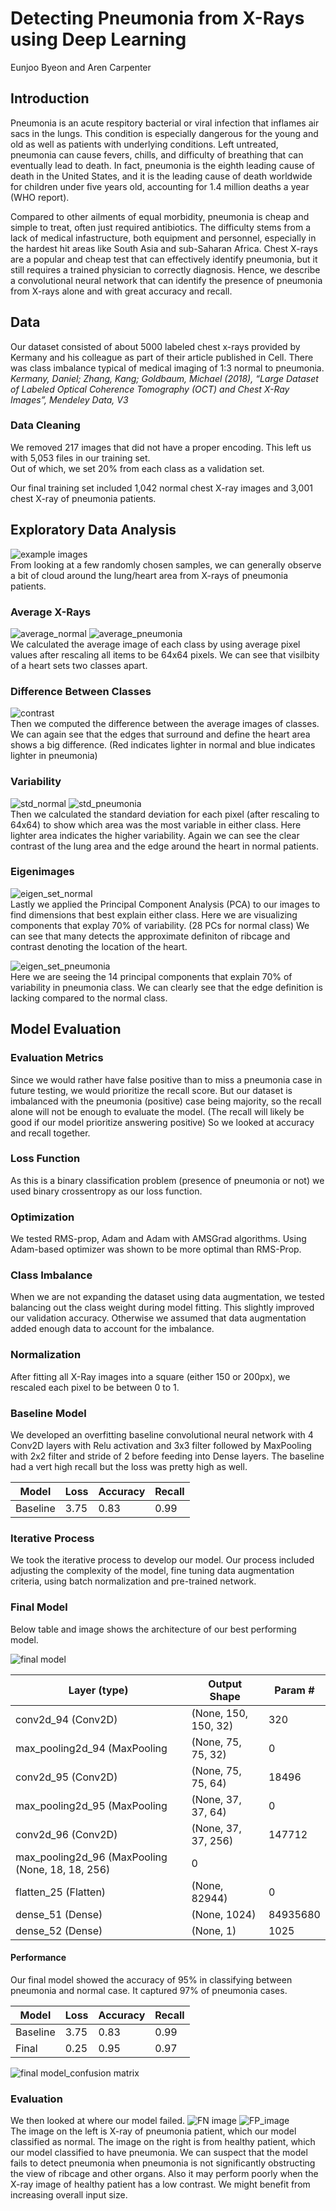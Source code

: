 # Detecting Pneumonia from X-Rays using Deep Learning
Eunjoo Byeon and Aren Carpenter

## Introduction
Pneumonia is an acute respitory bacterial or viral infection that inflames air sacs in the lungs. This condition is especially dangerous for the young and old as well as patients with underlying conditions. Left untreated, pneumonia can cause fevers, chills, and difficulty of breathing that can eventually lead to death. In fact, pneumonia is the eighth leading cause of death in the United States, and it is the leading cause of death worldwide for children under five years old, accounting for 1.4 million deaths a year (WHO report).

Compared to other ailments of equal morbidity, pneumonia is cheap and simple to treat, often just required antibiotics. The difficulty stems from a lack of medical infastructure, both equipment and personnel, especially in the hardest hit areas like South Asia and sub-Saharan Africa. Chest X-rays are a popular and cheap test that can effectively identify pneumonia, but it still requires a trained physician to correctly diagnosis. Hence, we describe a convolutional neural network that can identify the presence of pneumonia from X-rays alone and with great accuracy and recall.

## Data
Our dataset consisted of about 5000 labeled chest x-rays provided by Kermany and his colleague as part of their article published in Cell. There was class imbalance typical of medical imaging of 1:3 normal to pneumonia.
*Kermany, Daniel; Zhang, Kang; Goldbaum, Michael (2018), “Large Dataset of Labeled Optical Coherence Tomography (OCT) and Chest X-Ray Images”, Mendeley Data, V3*

### Data Cleaning
We removed 217 images that did not have a proper encoding. This left us with 5,053  files in our training set.  
Out of which, we set 20% from each class as a validation set.  

Our final training set included 1,042 normal chest X-ray images and 3,001 chest X-ray of pneumonia patients. 

## Exploratory Data Analysis
![example images](/PNG/example_images.png)  
From looking at a few randomly chosen samples, we can generally observe a bit of cloud around the lung/heart area from X-rays of pneumonia patients.

### Average X-Rays
![average_normal](/PNG/average_normal.png) ![average_pneumonia](/PNG/average_pneumonia.png)  
We calculated the average image of each class by using average pixel values after rescaling all items to be 64x64 pixels. We can see that visilbity of a heart sets two classes apart. 

### Difference Between Classes
![contrast](/PNG/contrast.png)  
Then we computed the difference between the average images of classes. We can again see that the edges that surround and define the heart area shows a big difference. (Red indicates lighter in normal and blue indicates lighter in pneumonia)

### Variability
![std_normal](/PNG/std_normal.png) ![std_pneumonia](/PNG/std_pneumonia.png)  
Then we calculated the standard deviation for each pixel (after rescaling to 64x64) to show which area was the most variable in either class. Here lighter area indicates the higher variability. Again we can see the clear contrast of the lung area and the edge around the heart in normal patients.

### Eigenimages
![eigen_set_normal](/PNG/eigen_set_normal.png)  
Lastly we applied the Principal Component Analysis (PCA) to our images to find dimensions that best explain either class. Here we are visualizing components that explay 70% of variability. (28 PCs for normal class) We can see that many detects the approximate definiton of ribcage and contrast denoting the location of the heart. 

![eigen_set_pneumonia](/PNG/eigen_set_pneumonia.png)  
Here we are seeing the 14 principal components that explain 70% of variability in pneumonia class. We can clearly see that the edge definition is lacking compared to the normal class.


## Model Evaluation
### Evaluation Metrics
Since we would rather have false positive than to miss a pneumonia case in future testing, we would prioritize the recall score. But our dataset is imbalanced with the pneumonia (positive) case being majority, so the recall alone will not be enough to evaluate the model. (The recall will likely be good if our model prioritize answering positive) So we looked at accuracy and recall together. 

### Loss Function
As this is a binary classification problem (presence of pneumonia or not) we used binary crossentropy as our loss function.
 
### Optimization 
We tested RMS-prop, Adam and Adam with AMSGrad algorithms. Using Adam-based optimizer was shown to be more optimal than RMS-Prop.

### Class Imbalance
When we are not expanding the dataset using data augmentation, we tested balancing out the class weight during model fitting. This slightly improved our validation accuracy. Otherwise we assumed that data augmentation added enough data to account for the imbalance.

### Normalization
After fitting all X-Ray images into a square (either 150 or 200px), we rescaled each pixel to be between 0 to 1.

### Baseline Model
We developed an overfitting baseline convolutional neural network with 4 Conv2D layers with Relu activation and 3x3 filter followed by MaxPooling with 2x2 filter and stride of 2 before feeding into Dense layers. The baseline had a vert high recall but the loss was pretty high as well. 

| Model | Loss | Accuracy | Recall |
| ---- | ---- | ---- | ---- |
| Baseline | 3.75 | 0.83 | 0.99 |

### Iterative Process
We took the iterative process to develop our model. Our process included adjusting the complexity of the model, fine tuning data augmentation criteria, using batch normalization and pre-trained network. 

### Final Model
Below table and image shows the architecture of our best performing model.  

![final model](/PNG/final_model_architecture.png)  

| Layer (type) | Output Shape | Param # | 
| ---- | ---- | ---- |
| conv2d_94 (Conv2D) | (None, 150, 150, 32) | 320 |   
| max_pooling2d_94 (MaxPooling | (None, 75, 75, 32) | 0 |
| conv2d_95 (Conv2D) | (None, 75, 75, 64) | 18496 |
| max_pooling2d_95 (MaxPooling | (None, 37, 37, 64) | 0 |
| conv2d_96 (Conv2D) | (None, 37, 37, 256) | 147712 |
| max_pooling2d_96 (MaxPooling (None, 18, 18, 256) | 0 |
| flatten_25 (Flatten) | (None, 82944) | 0 |
| dense_51 (Dense) | (None, 1024) | 84935680 |
| dense_52 (Dense) | (None, 1) | 1025 |

#### Performance
Our final model showed the accuracy of 95% in classifying between pneumonia and normal case. It captured 97% of pneumonia cases.

| Model | Loss | Accuracy | Recall |
| ---- | ---- | ---- | ---- |
| Baseline | 3.75 | 0.83 | 0.99 |
| Final | 0.25 | 0.95 | 0.97 |

![final model_confusion matrix](/PNG/confusion_matrix.png)  


### Evaluation
We then looked at where our model failed. 
![FN image](/PNG/FN_image.png)  ![FP_image](/PNG/FP_image.png)  
The image on the left is X-ray of pneumonia patient, which our model classified as normal. The image on the right is from healthy patient, which our model classified to have pneumonia. We can suspect that the model fails to detect pneumonia when pneumonia is not significantly obstructing the view of ribcage and other organs. Also it may perform poorly when the X-ray image of healthy patient has a low contrast. We might benefit from increasing overall input size.
